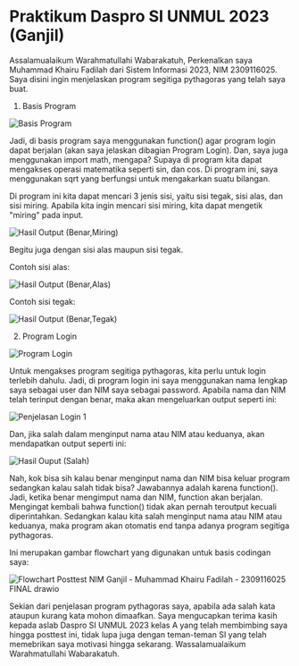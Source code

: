 # Praktikum Daspro SI UNMUL 2023 (Ganjil)
Assalamualaikum Warahmatullahi Wabarakatuh,
Perkenalkan saya Muhammad Khairu Fadilah dari Sistem Informasi 2023, NIM 2309116025.
Saya disini ingin menjelaskan program segitiga pythagoras yang telah saya buat.

1. Basis Program

![Basis Program](https://github.com/KhairuFadilah/Praktikum_Daspro/assets/144750627/92ada15f-74bb-4ba6-afca-77554190a9bc)

Jadi, di basis program saya menggunakan function() agar program login dapat berjalan (akan saya jelaskan dibagian Program Login).
Dan, saya juga menggunakan import math, mengapa? Supaya di program kita dapat mengakses operasi matematika seperti sin, dan cos.
Di program ini, saya menggunakan sqrt yang berfungsi untuk mengakarkan suatu bilangan.

Di program ini kita dapat mencari 3 jenis sisi, yaitu sisi tegak, sisi alas, dan sisi miring.
Apabila kita ingin mencari sisi miring, kita dapat mengetik "miring" pada input.

![Hasil Output (Benar,Miring)](https://github.com/KhairuFadilah/Praktikum_Daspro/assets/144750627/de46e493-9b52-45bc-bd55-7a0194e10e01)

Begitu juga dengan sisi alas maupun sisi tegak.

Contoh sisi alas:

![Hasil Output (Benar,Alas)](https://github.com/KhairuFadilah/Praktikum_Daspro/assets/144750627/e31fa9df-dc38-4f45-b2ed-d1f0bff27962)

Contoh sisi tegak:

![Hasil Output (Benar,Tegak)](https://github.com/KhairuFadilah/Praktikum_Daspro/assets/144750627/084079d2-c265-4560-816e-282ff8291e99)


2. Program Login

![Program Login](https://github.com/KhairuFadilah/Praktikum_Daspro/assets/144750627/414a2c8d-b2a0-43c4-a22b-c215a2f1fc6b)

Untuk mengakses program segitiga pythagoras, kita perlu untuk login terlebih dahulu.
Jadi, di program login ini saya menggunakan nama lengkap saya sebagai user dan NIM saya sebagai password.
Apabila nama dan NIM telah terinput dengan benar, maka akan mengeluarkan output seperti ini:

![Penjelasan Login 1](https://github.com/KhairuFadilah/Praktikum_Daspro/assets/144750627/1af81b62-6375-4e23-8ebe-1265e63e5561)

Dan, jika salah dalam menginput nama atau NIM atau keduanya, akan mendapatkan output seperti ini:

![Hasil Ouput (Salah)](https://github.com/KhairuFadilah/Praktikum_Daspro/assets/144750627/421ec8c5-be1e-4e5a-b6de-28a4aaa9f504)

Nah, kok bisa sih kalau benar menginput nama dan NIM bisa keluar program sedangkan kalau salah tidak bisa?
Jawabannya adalah karena function(). Jadi, ketika benar mengimput nama dan NIM, function akan berjalan.
Mengingat kembali bahwa function() tidak akan pernah teroutput kecuali diperintahkan.
Sedangkan kalau kita salah menginput nama atau NIM atau keduanya, maka program akan otomatis end tanpa adanya program segitiga pythagoras.

Ini merupakan gambar flowchart yang digunakan untuk basis codingan saya:

![Flowchart Posttest NIM Ganjil - Muhammad Khairu Fadilah - 2309116025 FINAL drawio](https://github.com/KhairuFadilah/Praktikum_Daspro/assets/144750627/31431863-83ca-4db1-ad1e-aef19a9a7489)

Sekian dari penjelasan program pythagoras saya, apabila ada salah kata ataupun kurang kata mohon dimaafkan. Saya mengucapkan terima kasih kepada aslab Daspro SI UNMUL 2023 kelas A yang telah membimbing saya hingga posttest ini, tidak lupa juga dengan teman-teman SI yang telah memebrikan saya motivasi hingga sekarang. Wassalamualaikum Warahmatullahi Wabarakatuh.


